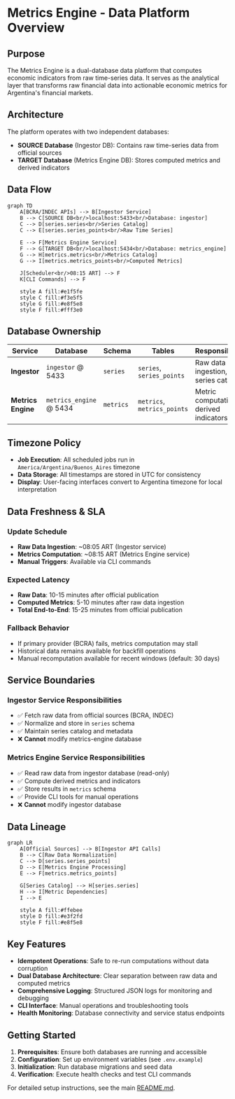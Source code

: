 # Metrics Engine - Data Platform Overview

## Purpose

The Metrics Engine is a dual-database data platform that computes economic indicators from raw time-series data. It serves as the analytical layer that transforms raw financial data into actionable economic metrics for Argentina's financial markets.

## Architecture

The platform operates with two independent databases:

- **SOURCE Database** (Ingestor DB): Contains raw time-series data from official sources
- **TARGET Database** (Metrics Engine DB): Stores computed metrics and derived indicators

## Data Flow

```mermaid
graph TD
    A[BCRA/INDEC APIs] --> B[Ingestor Service]
    B --> C[SOURCE DB<br/>localhost:5433<br/>Database: ingestor]
    C --> D[series.series<br/>Series Catalog]
    C --> E[series.series_points<br/>Raw Time Series]
    
    E --> F[Metrics Engine Service]
    F --> G[TARGET DB<br/>localhost:5434<br/>Database: metrics_engine]
    G --> H[metrics.metrics<br/>Metrics Catalog]
    G --> I[metrics.metrics_points<br/>Computed Metrics]
    
    J[Scheduler<br/>08:15 ART] --> F
    K[CLI Commands] --> F
    
    style A fill:#e1f5fe
    style C fill:#f3e5f5
    style G fill:#e8f5e8
    style F fill:#fff3e0
```

## Database Ownership

| Service | Database | Schema | Tables | Responsibility |
|---------|----------|--------|--------|----------------|
| **Ingestor** | `ingestor` @ 5433 | `series` | `series`, `series_points` | Raw data ingestion, series catalog |
| **Metrics Engine** | `metrics_engine` @ 5434 | `metrics` | `metrics`, `metrics_points` | Metric computation, derived indicators |

## Timezone Policy

- **Job Execution**: All scheduled jobs run in `America/Argentina/Buenos_Aires` timezone
- **Data Storage**: All timestamps are stored in UTC for consistency
- **Display**: User-facing interfaces convert to Argentina timezone for local interpretation

## Data Freshness & SLA

### Update Schedule
- **Raw Data Ingestion**: ~08:05 ART (Ingestor service)
- **Metrics Computation**: ~08:15 ART (Metrics Engine service)
- **Manual Triggers**: Available via CLI commands

### Expected Latency
- **Raw Data**: 10-15 minutes after official publication
- **Computed Metrics**: 5-10 minutes after raw data ingestion
- **Total End-to-End**: 15-25 minutes from official publication

### Fallback Behavior
- If primary provider (BCRA) fails, metrics computation may stall
- Historical data remains available for backfill operations
- Manual recomputation available for recent windows (default: 30 days)

## Service Boundaries

### Ingestor Service Responsibilities
- ✅ Fetch raw data from official sources (BCRA, INDEC)
- ✅ Normalize and store in `series` schema
- ✅ Maintain series catalog and metadata
- ❌ **Cannot** modify metrics-engine database

### Metrics Engine Service Responsibilities
- ✅ Read raw data from ingestor database (read-only)
- ✅ Compute derived metrics and indicators
- ✅ Store results in `metrics` schema
- ✅ Provide CLI tools for manual operations
- ❌ **Cannot** modify ingestor database

## Data Lineage

```mermaid
graph LR
    A[Official Sources] --> B[Ingestor API Calls]
    B --> C[Raw Data Normalization]
    C --> D[series.series_points]
    D --> E[Metrics Engine Processing]
    E --> F[metrics.metrics_points]
    
    G[Series Catalog] --> H[series.series]
    H --> I[Metric Dependencies]
    I --> E
    
    style A fill:#ffebee
    style D fill:#e3f2fd
    style F fill:#e8f5e8
```

## Key Features

- **Idempotent Operations**: Safe to re-run computations without data corruption
- **Dual Database Architecture**: Clear separation between raw data and computed metrics
- **Comprehensive Logging**: Structured JSON logs for monitoring and debugging
- **CLI Interface**: Manual operations and troubleshooting tools
- **Health Monitoring**: Database connectivity and service status endpoints

## Getting Started

1. **Prerequisites**: Ensure both databases are running and accessible
2. **Configuration**: Set up environment variables (see `.env.example`)
3. **Initialization**: Run database migrations and seed data
4. **Verification**: Execute health checks and test CLI commands

For detailed setup instructions, see the main [README.md](../README.md).
